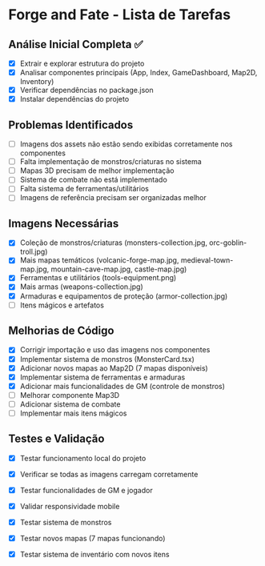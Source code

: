 # Forge and Fate - Lista de Tarefas

## Análise Inicial Completa ✅
- [x] Extrair e explorar estrutura do projeto
- [x] Analisar componentes principais (App, Index, GameDashboard, Map2D, Inventory)
- [x] Verificar dependências no package.json
- [x] Instalar dependências do projeto

## Problemas Identificados
- [ ] Imagens dos assets não estão sendo exibidas corretamente nos componentes
- [ ] Falta implementação de monstros/criaturas no sistema
- [ ] Mapas 3D precisam de melhor implementação
- [ ] Sistema de combate não está implementado
- [ ] Falta sistema de ferramentas/utilitários
- [ ] Imagens de referência precisam ser organizadas melhor

## Imagens Necessárias
- [x] Coleção de monstros/criaturas (monsters-collection.jpg, orc-goblin-troll.jpg)
- [x] Mais mapas temáticos (volcanic-forge-map.jpg, medieval-town-map.jpg, mountain-cave-map.jpg, castle-map.jpg)
- [x] Ferramentas e utilitários (tools-equipment.png)
- [x] Mais armas (weapons-collection.jpg)
- [x] Armaduras e equipamentos de proteção (armor-collection.jpg)
- [ ] Itens mágicos e artefatos

## Melhorias de Código
- [x] Corrigir importação e uso das imagens nos componentes
- [x] Implementar sistema de monstros (MonsterCard.tsx)
- [x] Adicionar novos mapas ao Map2D (7 mapas disponíveis)
- [x] Implementar sistema de ferramentas e armaduras
- [x] Adicionar mais funcionalidades de GM (controle de monstros)
- [ ] Melhorar componente Map3D
- [ ] Adicionar sistema de combate
- [ ] Implementar mais itens mágicos

## Testes e Validação
- [x] Testar funcionamento local do projeto
- [x] Verificar se todas as imagens carregam corretamente
- [x] Testar funcionalidades de GM e jogador
- [x] Validar responsividade mobile
- [x] Testar sistema de monstros
- [x] Testar novos mapas (7 mapas funcionando)
- [x] Testar sistema de inventário com novos itens

